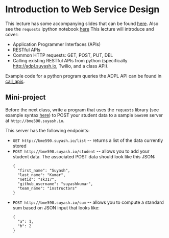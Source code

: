# Introduction to Web Service Design

This lecture has some accompanying slides that can be found [here](https://docs.google.com/presentation/d/1sCWA78KixOqvwXuSoF2QAtZ8LAMRAxv0pU8B-9kVDd8/edit?usp=sharing). Also see the `requests` ipython notebook [here](Requests.ipynb) This lecture will introduce and cover:
* Application Programmer Interfaces (APIs)
* RESTful APIs
* Common HTTP requests: GET, POST, PUT, DEL
* Calling existing RESTful APIs from python (specifically http://adpl.suyash.io, Twilio, and a class API). 

Example code for a python program queries the ADPL API can be found in [call_apis](call_apis/).

## Mini-project
Before the next class, write a program that uses the `requests` library (see example syntax [here](Requests.ipynb)) to POST your student data to a sample `bme590` server at `http://bme590.suyash.io`. 

This server has the following endpoints:
* `GET http://bme590.suyash.io/list` -- returns a list of the data currently stored
* `POST http://bme590.suyash.io/student` -- allows you to add your student data. The associated POST data should look like this JSON:
   ```
   {
     "first_name": "Suyash",
     "last_name": "Kumar",
     "netid": "sk317",
     "github_username": "suyashkumar",
     "team_name": "instructors"
   }
   ```
* `POST http://bme590.suyash.io/sum` -- allows you to compute a standard sum based on JSON input that looks like:
  ```
  {
    "a": 1,
    "b": 2
  }
  ```
